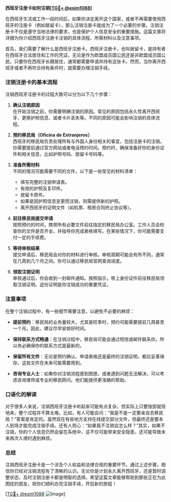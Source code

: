 **西班牙注册卡如何注销[[TG💪+ @esim1088](https://t.me/s/esim1088)]**

在西班牙生活或工作一段时间后，如果你决定离开这个国家，或者不再需要使用西班牙的注册卡（例如居留卡），那么注销注册卡就成为了一个必要的步骤。注销注册卡不仅是遵守当地法律的要求，也是保护个人信息安全的重要措施。这篇文章将详细为你介绍西班牙注册卡注销的具体流程、所需材料以及注意事项。

首先，我们需要了解什么是西班牙注册卡。西班牙注册卡，也叫居留卡，是持有者在西班牙合法居住和工作的凭证。无论是作为欧盟成员国公民还是非欧盟成员国公民，只要你在西班牙长期居住，通常都需要申请并持有这张卡。然而，当你离开西班牙或者不再符合持有条件时，就需要办理注销手续。

### 注销注册卡的基本流程

注销西班牙注册卡的过程大致可以分为以下几个步骤：

1. **确认注销原因**  
   在开始注销之前，你需要明确注销的原因。常见的原因包括永久性离开西班牙、更换护照信息、或者卡片丢失等。不同的原因可能会影响注销的具体流程。

2. **预约移民局（Oficina de Extranjeros）**  
   西班牙的移民局负责处理所有与外国人身份相关的事宜，包括注册卡的注销。你需要提前通过官方网站或者电话预约时间。预约时，确保准备好你的身份证件和相关信息，比如护照号码、居留卡号码等。

3. **准备所需材料**  
   不同的情况可能需要不同的文件。以下是一些常见的材料清单：
   - 填写完整的注销申请表。
   - 有效的护照及复印件。
   - 居留卡原件。
   - 如果是因护照信息变更而注销，则需提供新的护照。
   - 离开西班牙的证明文件（如机票、租房合同终止协议等）。

4. **前往移民局提交申请**  
   按照预约的时间，携带所有必要文件前往指定的移民局办公室。工作人员会检查你的文件是否齐全，并指导你完成表格填写。在某些情况下，你可能需要支付一定的手续费。

5. **等待审核结果**  
   提交申请后，移民局会对你的材料进行审核。审核周期可能会有所不同，通常在几周到几个月之间。你可以通过移民局官网查询进度。

6. **领取注销证明**  
   审核通过后，你会收到一封邮件通知。按照指示，带上身份证件前往移民局领取注销证明。这份证明是你注销成功的重要凭证。

### 注意事项

在整个注销过程中，有一些细节需要注意，以避免不必要的麻烦：

- **提前预约**：移民局的业务量较大，尤其是旺季时，预约可能需要提前几周甚至一个月。因此，建议尽早安排好时间。
  
- **保持联系方式畅通**：在注销过程中，移民局可能会通过短信或邮件联系你，所以务必确保你的联系方式是最新的。

- **保留所有文件**：无论是预约确认、申请表格还是最终的注销证明，都应妥善保存。这些文件在未来可能需要用到。

- **咨询专业人士**：如果你对注销流程感到困惑，或者遇到问题无法解决，可以考虑咨询律师或专业的移民顾问。他们能提供更准确的帮助。

### 口语化的解读

对于很多人来说，注销西班牙注册卡听起来可能有点复杂，但实际上只要按部就班地来，整个过程并不算太难。比如，有人可能会问：“我是不是一定要亲自去移民局？”答案是肯定的。虽然现在有些地方支持在线提交部分文件，但最终还是要本人到场才能完成注销手续。还有人担心：“如果我不注销会怎么样？”其实，如果不注销，你的个人信息仍然会留在系统中，这不仅可能带来安全隐患，还可能导致未来再次入境时遇到麻烦。

### 总结

注销西班牙注册卡是一个涉及个人权益和法律合规的重要环节。通过上述步骤，相信你已经对注销流程有了清晰的认识。无论你是计划永久离开西班牙，还是暂时调整状态，及时注销注册卡都是明智的选择。希望这篇文章能够帮助到那些正在为此困扰的朋友，祝你们顺利办完注销手续，开启新的旅程！

[[TG💪+ @esim1088](https://t.me/s/esim1088) ![Image](https://i.postimg.cc/4NQfJmqS/Snipaste-2025-05-13-00-14-12.png)]